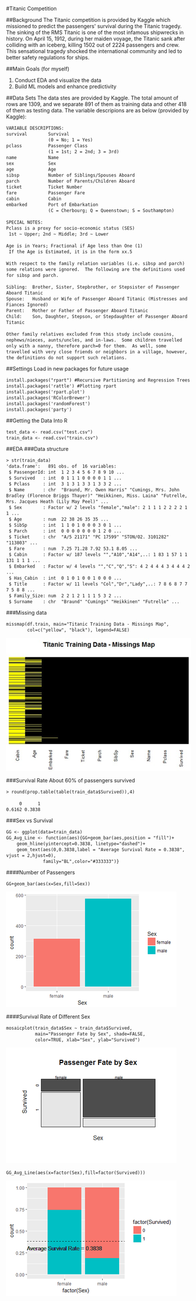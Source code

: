 #Titanic Competition

##Background
The Titanic competition is provided by Kaggle which missioned to predict the passengers' survival during the Titanic tragedy. The sinking of the RMS Titanic is one of the most infamous shipwrecks in history.  On April 15, 1912, during her maiden voyage, the Titanic sank after colliding with an iceberg, killing 1502 out of 2224 passengers and crew. This sensational tragedy shocked the international community and led to better safety regulations for ships.

##Main Goals (for myself)
1. Conduct EDA and visualize the data
2. Build ML models and enhance predictivity

##Data Sets
The data stes are provided by Kaggle. The total amount of rows are 1309, and we separate 891 of them as training data and other 418 of them as testing data. The variable descripions are as below (provided by Kaggle):
```
VARIABLE DESCRIPTIONS:
survival        Survival
                (0 = No; 1 = Yes)
pclass          Passenger Class
                (1 = 1st; 2 = 2nd; 3 = 3rd)
name            Name
sex             Sex
age             Age
sibsp           Number of Siblings/Spouses Aboard
parch           Number of Parents/Children Aboard
ticket          Ticket Number
fare            Passenger Fare
cabin           Cabin
embarked        Port of Embarkation
                (C = Cherbourg; Q = Queenstown; S = Southampton)

SPECIAL NOTES:
Pclass is a proxy for socio-economic status (SES)
 1st ~ Upper; 2nd ~ Middle; 3rd ~ Lower

Age is in Years; Fractional if Age less than One (1)
 If the Age is Estimated, it is in the form xx.5

With respect to the family relation variables (i.e. sibsp and parch)
some relations were ignored.  The following are the definitions used
for sibsp and parch.

Sibling:  Brother, Sister, Stepbrother, or Stepsister of Passenger Aboard Titanic
Spouse:   Husband or Wife of Passenger Aboard Titanic (Mistresses and Fiances Ignored)
Parent:   Mother or Father of Passenger Aboard Titanic
Child:    Son, Daughter, Stepson, or Stepdaughter of Passenger Aboard Titanic

Other family relatives excluded from this study include cousins,
nephews/nieces, aunts/uncles, and in-laws.  Some children travelled
only with a nanny, therefore parch=0 for them.  As well, some
travelled with very close friends or neighbors in a village, however,
the definitions do not support such relations.
```

##Settings
Load in new packages for future usage
```
install.packages("rpart") #Recursive Partitioning and Regression Trees
install.packages('rattle') #Plotting rpart
install.packages('rpart.plot')
install.packages('RColorBrewer')
install.packages('randomForest')
install.packages('party')
```

##Getting the Data Into R
```
test_data <- read.csv("test.csv")
train_data <- read.csv("train.csv")
```

##EDA
###Data structure
```
> str(train_data)
'data.frame':	891 obs. of  16 variables:
 $ PassengerId: int  1 2 3 4 5 6 7 8 9 10 ...
 $ Survived   : int  0 1 1 1 0 0 0 0 1 1 ...
 $ Pclass     : int  3 1 3 1 3 3 1 3 3 2 ...
 $ Name       : chr  "Braund, Mr. Owen Harris" "Cumings, Mrs. John Bradley (Florence Briggs Thayer)" "Heikkinen, Miss. Laina" "Futrelle, Mrs. Jacques Heath (Lily May Peel)" ...
 $ Sex        : Factor w/ 2 levels "female","male": 2 1 1 1 2 2 2 2 1 1 ...
 $ Age        : num  22 38 26 35 35 ...
 $ SibSp      : int  1 1 0 1 0 0 0 3 0 1 ...
 $ Parch      : int  0 0 0 0 0 0 0 1 2 0 ...
 $ Ticket     : chr  "A/5 21171" "PC 17599" "STON/O2. 3101282" "113803" ...
 $ Fare       : num  7.25 71.28 7.92 53.1 8.05 ...
 $ Cabin      : Factor w/ 187 levels "","A10","A14",..: 1 83 1 57 1 1 131 1 1 1 ...
 $ Embarked   : Factor w/ 4 levels "","C","Q","S": 4 2 4 4 4 3 4 4 4 2 ...
 $ Has_Cabin  : int  0 1 0 1 0 0 1 0 0 0 ...
 $ Title      : Factor w/ 11 levels "Col","Dr","Lady",..: 7 8 6 8 7 7 7 5 8 8 ...
 $ Family_Size: num  2 2 1 2 1 1 1 5 3 2 ...
 $ Surname    : chr  "Braund" "Cumings" "Heikkinen" "Futrelle" ...
 ```
 ###Missing data
```
missmap(df.train, main="Titanic Training Data - Missings Map", 
        col=c("yellow", "black"), legend=FALSE)
```
![alt text](https://github.com/LeoWongTaiwan/Machine-Learning/blob/master/Titanic%20Competition/Figures/Missing%20Data.jpg)

###Survival Rate
About 60% of passengers survived
```
> round(prop.table(table(train_data$Survived)),4)

     0      1 
0.6162 0.3838 
```
###Sex vs Survival
```
GG <- ggplot(data=train_data)
GG_Avg_Line <- function(aes){GG+geom_bar(aes,position = "fill")+
    geom_hline(yintercept=0.3838, linetype="dashed")+
    geom_text(aes(0,0.3838,label = "Average Survival Rate = 0.3838", vjust = 2,hjust=0),
              family="BL",color="#333333")}
```
####Number of Passengers 
```
GG+geom_bar(aes(x=Sex,fill=Sex))
```
![alt text](https://github.com/LeoWongTaiwan/Machine-Learning/blob/master/Titanic%20Competition/Figures/Number%20of%20Passengers.png)

####Survival Rate of Different Sex
```
mosaicplot(train_data$Sex ~ train_data$Survived, 
           main="Passenger Fate by Sex", shade=FALSE, 
           color=TRUE, xlab="Sex", ylab="Survived")
```
![alt text](https://github.com/LeoWongTaiwan/Machine-Learning/blob/master/Titanic%20Competition/Figures/Passenger%20Fate%20by%20Sex.png)
```
GG_Avg_Line(aes(x=factor(Sex),fill=factor(Survived)))
```
![alt text](https://github.com/LeoWongTaiwan/Machine-Learning/blob/master/Titanic%20Competition/Figures/Survival%20Rate%20of%20Different%20Sex2.png)

####


